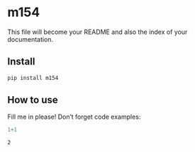 m154
================

<!-- WARNING: THIS FILE WAS AUTOGENERATED! DO NOT EDIT! -->

This file will become your README and also the index of your
documentation.

## Install

``` sh
pip install m154
```

## How to use

Fill me in please! Don’t forget code examples:

``` python
1+1
```

    2
